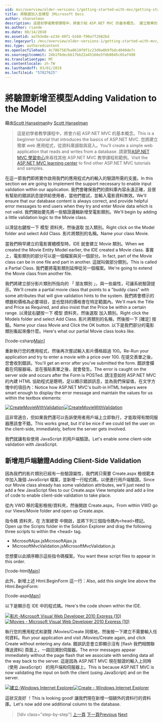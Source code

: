 ```yaml
---
uid: mvc/overview/older-versions-1/getting-started-with-mvc/getting-started-with-mvc-part7
title: 將驗證加入至模型 |Microsoft Docs
author: shanselman
description: 這是初學者教學課程中，將會介紹 ASP.NET MVC 的基本概念。 建立簡單的 web 應用程式，從資料庫讀取與寫入。
ms.author: riande
ms.date: 08/14/2010
ms.assetid: aa7b3e8e-e23d-49f1-b160-f99a7f2982bd
msc.legacyurl: /mvc/overview/older-versions-1/getting-started-with-mvc/getting-started-with-mvc-part7
msc.type: authoredcontent
ms.openlocfilehash: 4c7867587ba0610f0f1c23d9a0b9fbdc4040de7c
ms.sourcegitcommit: 24b1f6decbb17bb22a45166e5fdb0845c65af498
ms.translationtype: MT
ms.contentlocale: zh-TW
ms.lasthandoff: 03/01/2019
ms.locfileid: "57027625"
---
```

<a name="adding-validation-to-the-model"></a><span data-ttu-id="a4bc9-104">將驗證新增至模型</span><span class="sxs-lookup"><span data-stu-id="a4bc9-104">Adding Validation to the Model</span></span>
====================
<span data-ttu-id="a4bc9-105">藉由[Scott Hanselman](https://github.com/shanselman)</span><span class="sxs-lookup"><span data-stu-id="a4bc9-105">by [Scott Hanselman](https://github.com/shanselman)</span></span>

> <span data-ttu-id="a4bc9-106">這是初學者教學課程中，將會介紹 ASP.NET MVC 的基本概念。</span><span class="sxs-lookup"><span data-stu-id="a4bc9-106">This is a beginner tutorial that introduces the basics of ASP.NET MVC.</span></span> <span data-ttu-id="a4bc9-107">您將建立簡單 web 應用程式，從資料庫讀取與寫入。</span><span class="sxs-lookup"><span data-stu-id="a4bc9-107">You'll create a simple web application that reads and writes from a database.</span></span> <span data-ttu-id="a4bc9-108">請瀏覽[ASP.NET MVC 學習中心](../../../index.md)來尋找其他 ASP.NET MVC 教學課程和範例。</span><span class="sxs-lookup"><span data-stu-id="a4bc9-108">Visit the [ASP.NET MVC learning center](../../../index.md) to find other ASP.NET MVC tutorials and samples.</span></span>


<span data-ttu-id="a4bc9-109">在這一節我們即將實作啟用我們的應用程式內的輸入的驗證所需的支援。</span><span class="sxs-lookup"><span data-stu-id="a4bc9-109">In this section we are going to implement the support necessary to enable input validation within our application.</span></span> <span data-ttu-id="a4bc9-110">我們會確保我們的資料庫內容永遠正確，且很有幫助的錯誤訊息提供給使用者，當他們嘗試，並輸入電影資料無效。</span><span class="sxs-lookup"><span data-stu-id="a4bc9-110">We'll ensure that our database content is always correct, and provide helpful error messages to end users when they try and enter Movie data which is not valid.</span></span> <span data-ttu-id="a4bc9-111">我們開始要先將一些驗證邏輯新增至電影類別。</span><span class="sxs-lookup"><span data-stu-id="a4bc9-111">We'll begin by adding a little validation logic to the Movie class.</span></span>

<span data-ttu-id="a4bc9-112">以滑鼠右鍵按一下 模型 資料夾，然後選取 加入類別。</span><span class="sxs-lookup"><span data-stu-id="a4bc9-112">Right click on the Model folder and select Add Class.</span></span> <span data-ttu-id="a4bc9-113">影片將類別的名稱。</span><span class="sxs-lookup"><span data-stu-id="a4bc9-113">Name your class Movie.</span></span>

<span data-ttu-id="a4bc9-114">當我們稍早建立的電影實體模型時，IDE 就會建立 Movie 類別。</span><span class="sxs-lookup"><span data-stu-id="a4bc9-114">When we created the Movie Entity Model earlier, the IDE created a Movie class.</span></span> <span data-ttu-id="a4bc9-115">事實上，電影類別的部分可以是一個檔案與另一個部分。</span><span class="sxs-lookup"><span data-stu-id="a4bc9-115">In fact, part of the Movie class can be in one file and part in another.</span></span> <span data-ttu-id="a4bc9-116">這就叫做部分類別。</span><span class="sxs-lookup"><span data-stu-id="a4bc9-116">This is called a Partial Class.</span></span> <span data-ttu-id="a4bc9-117">我們要將電影類別延伸從另一個檔案。</span><span class="sxs-lookup"><span data-stu-id="a4bc9-117">We're going to extend the Movie class from another file.</span></span>

<span data-ttu-id="a4bc9-118">我們將建立部分影片類別所指向的 「 朋友類別 」，與一些屬性，可讓系統驗證提示。</span><span class="sxs-lookup"><span data-stu-id="a4bc9-118">We'll create a partial movie class that points to a "buddy class" with some attributes that will give validation hints to the system.</span></span> <span data-ttu-id="a4bc9-119">我們將會標示的標題和價格為必要項目，並也堅持的價格會在特定範圍內。</span><span class="sxs-lookup"><span data-stu-id="a4bc9-119">We'll mark the Title and Price as Required, and also insist that the Price be within a certain range.</span></span> <span data-ttu-id="a4bc9-120">以滑鼠右鍵按一下 模型 資料夾，然後選取 加入類別。</span><span class="sxs-lookup"><span data-stu-id="a4bc9-120">Right click the Models folder and select Add Class.</span></span> <span data-ttu-id="a4bc9-121">影片將類別的名稱，然後按一下 [確定] 按鈕。</span><span class="sxs-lookup"><span data-stu-id="a4bc9-121">Name your class Movie and Click the OK button.</span></span> <span data-ttu-id="a4bc9-122">以下是我們部分的電影類別看起來像什麼。</span><span class="sxs-lookup"><span data-stu-id="a4bc9-122">Here's what our partial Movie class looks like.</span></span>

[!code-csharp[Main](getting-started-with-mvc-part7/samples/sample1.cs)]

<span data-ttu-id="a4bc9-123">重新執行您的應用程式，然後再次嘗試輸入影片價格超過 100。</span><span class="sxs-lookup"><span data-stu-id="a4bc9-123">Re-Run your application and try to enter a movie with a price over 100.</span></span> <span data-ttu-id="a4bc9-124">在提交表單之後，您會收到錯誤。</span><span class="sxs-lookup"><span data-stu-id="a4bc9-124">You'll get an error after you've submitted the form.</span></span> <span data-ttu-id="a4bc9-125">錯誤會攔截在伺服器端，並在張貼表單之後，就會發生。</span><span class="sxs-lookup"><span data-stu-id="a4bc9-125">The error is caught on the server side and occurs after the Form is POSTed.</span></span> <span data-ttu-id="a4bc9-126">請注意如何 ASP.NET MVC 的內建 HTML 協助程式是聰明，足以顯示錯誤訊息，並為我們保留值，在文字方塊中的項目內：</span><span class="sxs-lookup"><span data-stu-id="a4bc9-126">Notice how ASP.NET MVC's built-in HTML helpers were smart enough to display the error message and maintain the values for us within the textbox elements:</span></span>

<span data-ttu-id="a4bc9-127">[![CreateMovieWithValidation](getting-started-with-mvc-part7/_static/image2.png)](getting-started-with-mvc-part7/_static/image1.png)</span><span class="sxs-lookup"><span data-stu-id="a4bc9-127">[![CreateMovieWithValidation](getting-started-with-mvc-part7/_static/image2.png)](getting-started-with-mvc-part7/_static/image1.png)</span></span>

<span data-ttu-id="a4bc9-128">這非常適合，但如果我們還可以告訴使用者用戶端上立即執行，才能取得有關伺服器應該會不錯。</span><span class="sxs-lookup"><span data-stu-id="a4bc9-128">This works great, but it'd be nice if we could tell the user on the client-side, immediately, before the server gets involved.</span></span>

<span data-ttu-id="a4bc9-129">我們就讓有些使用 JavaScript 的用戶端驗證。</span><span class="sxs-lookup"><span data-stu-id="a4bc9-129">Let's enable some client-side validation with JavaScript.</span></span>

## <a name="adding-client-side-validation"></a><span data-ttu-id="a4bc9-130">新增用戶端驗證</span><span class="sxs-lookup"><span data-stu-id="a4bc9-130">Adding Client-Side Validation</span></span>

<span data-ttu-id="a4bc9-131">因為我們的影片類別已經有一些驗證屬性，我們將只需要 Create.aspx 檢視範本中加入幾個 JavaScript 檔案，並新增一行程式碼，以便進行用戶端驗證。</span><span class="sxs-lookup"><span data-stu-id="a4bc9-131">Since our Movie class already has some validation attributes, we'll just need to add a few JavaScript files to our Create.aspx View template and add a line of code to enable client-side validation to take place.</span></span>

<span data-ttu-id="a4bc9-132">從內 VWD 移的電影檢視/資料夾，然後開啟 Create.aspx。</span><span class="sxs-lookup"><span data-stu-id="a4bc9-132">From within VWD go our Views/Movie folder and open up Create.aspx.</span></span>

<span data-ttu-id="a4bc9-133">指令碼 資料夾，在 方案總管 中開啟，並將下列三個指令碼內&lt;head&gt;標記。</span><span class="sxs-lookup"><span data-stu-id="a4bc9-133">Open up the Scripts folder in the Solution Explorer and drag the following three scripts to within the &lt;head&gt; tag.</span></span>

- <span data-ttu-id="a4bc9-134">MicrosoftAjax.js</span><span class="sxs-lookup"><span data-stu-id="a4bc9-134">MicrosoftAjax.js</span></span>
- <span data-ttu-id="a4bc9-135">MicrosoftMvcValidation.js</span><span class="sxs-lookup"><span data-stu-id="a4bc9-135">MicrosoftMvcValidation.js</span></span>

<span data-ttu-id="a4bc9-136">您想要以此順序顯示這些指令碼檔案。</span><span class="sxs-lookup"><span data-stu-id="a4bc9-136">You want these script files to appear in this order.</span></span>

[!code-html[Main](getting-started-with-mvc-part7/samples/sample2.html)]

<span data-ttu-id="a4bc9-137">此外，新增上述 Html.BeginForm 這一行：</span><span class="sxs-lookup"><span data-stu-id="a4bc9-137">Also, add this single line above the Html.BeginForm:</span></span>

[!code-aspx[Main](getting-started-with-mvc-part7/samples/sample3.aspx)]

<span data-ttu-id="a4bc9-138">以下是顯示在 IDE 中的程式碼。</span><span class="sxs-lookup"><span data-stu-id="a4bc9-138">Here's the code shown within the IDE.</span></span>

<span data-ttu-id="a4bc9-139">[![影片-Microsoft Visual Web Developer 2010 Express (10)](getting-started-with-mvc-part7/_static/image4.png)](getting-started-with-mvc-part7/_static/image3.png)</span><span class="sxs-lookup"><span data-stu-id="a4bc9-139">[![Movies - Microsoft Visual Web Developer 2010 Express (10)](getting-started-with-mvc-part7/_static/image4.png)](getting-started-with-mvc-part7/_static/image3.png)</span></span>

<span data-ttu-id="a4bc9-140">執行您的應用程式和瀏覽 /Movies/Create 同樣地，然後按一下建立不需要輸入任何資料。</span><span class="sxs-lookup"><span data-stu-id="a4bc9-140">Run your application and visit /Movies/Create again, and click Create without entering any data.</span></span> <span data-ttu-id="a4bc9-141">錯誤訊息會立即顯示沒有 [flash 我們相關聯傳送資料] 頁面上，一路回溯到伺服器。</span><span class="sxs-lookup"><span data-stu-id="a4bc9-141">The error messages appear immediately without the page flash that we associate with sending data all the way back to the server.</span></span> <span data-ttu-id="a4bc9-142">這是因為 ASP.NET MVC 現在驗證的輸入上同時 （使用 JavaScript） 的用戶端和伺服器上。</span><span class="sxs-lookup"><span data-stu-id="a4bc9-142">This is because ASP.NET MVC is now validating the input on both the client (using JavaScript) and on the server.</span></span>

<span data-ttu-id="a4bc9-143">[![建立-Windows Internet Explorer](getting-started-with-mvc-part7/_static/image6.png)](getting-started-with-mvc-part7/_static/image5.png)</span><span class="sxs-lookup"><span data-stu-id="a4bc9-143">[![Create - Windows Internet Explorer](getting-started-with-mvc-part7/_static/image6.png)](getting-started-with-mvc-part7/_static/image5.png)</span></span>

<span data-ttu-id="a4bc9-144">這狀況良好 ！</span><span class="sxs-lookup"><span data-stu-id="a4bc9-144">This is looking good!</span></span> <span data-ttu-id="a4bc9-145">讓我們現在新增一個額外的資料行的資料庫。</span><span class="sxs-lookup"><span data-stu-id="a4bc9-145">Let's now add one additional column to the database.</span></span>

> [!div class="step-by-step"]
> <span data-ttu-id="a4bc9-146">[上一頁](getting-started-with-mvc-part6.md)
> [下一頁](getting-started-with-mvc-part8.md)</span><span class="sxs-lookup"><span data-stu-id="a4bc9-146">[Previous](getting-started-with-mvc-part6.md)
[Next](getting-started-with-mvc-part8.md)</span></span>
